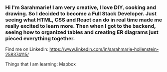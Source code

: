 ### Hi I'm Sarahmarie! I am very creative, I love DIY, cooking and drawing. So I decided to become a Full Stack Developer. Just seeing what HTML, CSS and React can do in real time made me really excited to learn more. Then when I got to the backend, seeing how to organized tables and creating ER diagrams just pieced everything together. 


Find me on LinkedIn: https://www.linkedin.com/in/sarahmarie-hollenstein-258374115/

Things that I am learning:  Mapbox



